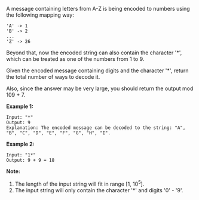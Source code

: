 A message containing letters from A-Z is being encoded to numbers using the following mapping way:
```
'A' -> 1
'B' -> 2
...
'Z' -> 26
```
Beyond that, now the encoded string can also contain the character '*', which can be treated as one of the numbers from 1 to 9.

Given the encoded message containing digits and the character '*', return the total number of ways to decode it.

Also, since the answer may be very large, you should return the output mod 109 + 7.

**Example 1:**
```
Input: "*"
Output: 9
Explanation: The encoded message can be decoded to the string: "A", "B", "C", "D", "E", "F", "G", "H", "I".
```
**Example 2:**
```
Input: "1*"
Output: 9 + 9 = 18
```
**Note:**
1. The length of the input string will fit in range [1, 10<sup>5</sup>].
2. The input string will only contain the character '*' and digits '0' - '9'.

